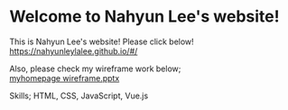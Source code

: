 # Welcome to Nahyun Lee's website!

This is Nahyun Lee's website!
Please click below!
https://nahyunleylalee.github.io/#/

Also, please check my wireframe work below; <br/>
[myhomepage wireframe.pptx](https://github.com/NahyunLeylaLee/NahyunLeylaLee.github.io/files/9962238/myhomepage.wireframe.pptx)

Skills; HTML, CSS, JavaScript, Vue.js
